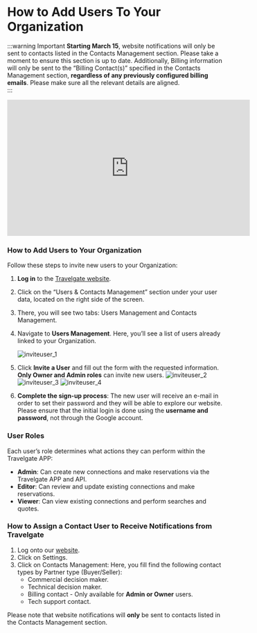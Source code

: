 ﻿---
sidebar_position: 2
---

# How to Add Users To Your Organization

:::warning Important
**Starting March 15**, website notifications will only be sent to contacts listed in the Contacts Management section. Please take a moment to ensure this section is up to date. Additionally, Billing information will only be sent to the “Billing Contact(s)” specified in the Contacts Management section, **regardless of any previously configured billing emails**. Please make sure all the relevant details are aligned.  
:::

<iframe width="560" height="315" src="https://www.youtube.com/embed/EQSzhhZn6e8?si=tIbJLeczcm-ZUej7" title="YouTube video player" frameborder="0" allow="accelerometer; autoplay; clipboard-write; encrypted-media; gyroscope; picture-in-picture; web-share" referrerpolicy="strict-origin-when-cross-origin" allowfullscreen></iframe>

### How to Add Users to Your Organization

Follow these steps to invite new users to your Organization:

1. **Log in** to the [Travelgate website](https://www.travelgate.com/).
2. Click on the “Users & Contacts Management” section under your user data, located on the right side of the screen.
3. There, you will see two tabs: Users Management and Contacts Management.
4. Navigate to **Users Management**. Here, you’ll see a list of users already linked to your Organization.

	![inviteuser_1](https://storage.travelgate.com/kbase/inviteuser_1.jpg)
4. Click **Invite a User** and fill out the form with the requested information. **Only Owner and Admin roles** can invite new users.
   ![inviteuser_2](https://storage.travelgate.com/kbase/inviteuser_2.jpg)
   ![inviteuser_3](https://storage.travelgate.com/kbase/inviteuser_3.jpg)
   ![inviteuser_4](https://storage.travelgate.com/kbase/inviteuser_4.jpg)
5. **Complete the sign-up process**: The new user will receive an e-mail in order to set their password and they will be able to explore our website. Please ensure that the initial login is done using the **username and password**, not through the Google account.

### User Roles
Each user’s role determines what actions they can perform within the Travelgate APP:
- **Admin**: Can create new connections and make reservations via the Travelgate APP and API.
- **Editor**: Can review and update existing connections and make reservations.
- **Viewer**: Can view existing connections and perform searches and quotes.

### How to Assign a Contact User to Receive Notifications from Travelgate
 1. Log onto our [website](https://www.travelgate.com/).
 1. Click on Settings.
 1. Click on Contacts Management: Here, you fill find the following contact types by Partner type (Buyer/Seller):
 	- Commercial decision maker.
 	- Technical decision maker.
 	- Billing contact - Only available for **Admin or Owner** users.
 	- Tech support contact.
 
 Please note that website notifications will **only** be sent to contacts listed in the Contacts Management section.